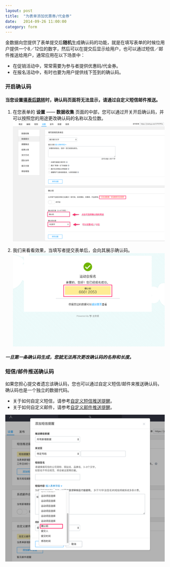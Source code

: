 ```yaml
---
layout: post
title:  "为表单添加优惠券/代金券"
date:   2014-09-26 11:00:00
category: form
---
```


金数据向您提供了表单提交后**随机**生成确认码的功能，就是在填写表单的时候位用户提供一个8／12位的数字，然后可以在提交后显示给用户，也可以通过短信／邮件推送给用户，通常应用在以下场景中：

* 在促销活动中，常常需要为参与者提供优惠码/代金券。
* 在报名活动中，有时也要为用户提供线下签到的确认码。

### 开启确认码

#### 当您设置[填表后跳转](redirect-with-params.html)时，确认码页面将无法显示，请通过自定义短信邮件推送。

1. 在您表单的 **设置** —— **数据收集** 页面的中部，您可以通过开关开启确认码，并可以按照您的用途更改确认码的名称以及位数。
	![](/images/generate-code-1.png)

2. 我们来看看效果，当填写者提交表单后，会向其展示确认码。
	![](/images/generate-code-2.png)

##### 一旦第一条确认码生成，您就无法再次更改确认码的名称和长度。

### 短信/邮件推送确认码

如果您担心提交者遗忘该确认码，您也可以通过自定义短信/邮件来推送确认码，确认码也是一个独立的数据代码。

* 关于如何自定义短信，请参考[自定义短信推送提醒](sms-push.html)。
* 关于如何自定义邮件，请参考[自定义邮件推送提醒](email-push.html)。

![](/images/generate-code-3.png)
